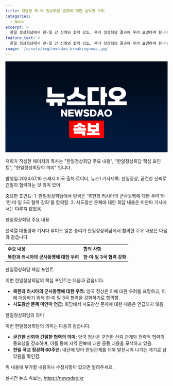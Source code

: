 ```yaml
---
title: 대통령 북·러 정상회담 결과에 대한 심각한 우려
categories:
  - News
excerpt: >
  한일 정상회담에서 한·일 간 신뢰와 협력 강조. 북러 정상회담 결과에 우려 표명하며 한·미·일 3국 협력 강화 합의. 60주년을 맞는 국교 정상화를 한일관계의 도약으로 이끌 계획 확인. 사도금산 문제는 논의되지 않았다. 윤석열 대통령과 기시다 후미오 일본 총리의 악수 장면.
feature_text: >
  한일 정상회담에서 한·일 간 신뢰와 협력 강조. 북러 정상회담 결과에 우려 표명하며 한·미·일 3국 협력 강화 합의. 60주년을 맞는 국교 정상화를 한일관계의 도약으로 이끌 계획 확인. 사도금산 문제는 논의되지 않았다. 윤석열 대통령과 기시다 후미오 일본 총리의 악수 장면.
image: '/assets/img/newsdao_breakingnews.jpg'
---
```


<p><img src="/assets/img/newsdao_breakingnews.jpg" alt="koreaapp 속보" /></p>

<p>저희가 작성한 페이지의 목차는 "한일정상회담 주요 내용", "한일정상회담 핵심 포인트", "한일정상회담의 의미" 입니다.</p>

<p>발행일:2024.07.10
소재지:미국
출처:로이터, 뉴스1
기사제목: 한일정상, 굳건한 신뢰로 긴밀히 협력하는 것 의미 있어</p>

<p>중요한 포인트:
1. 한일정상회담에서 양국은 '북한과 러시아의 군사동맹에 대한 우려'와 '한·미·일 3국 협력 강화'를 합의함.
2. 사도광산 문제에 대한 회담 내용은 미얀마 기사에서는 다루지 않았음.</p>

<p>한일정상회담 주요 내용</p>

<p data-ke-size="size16">윤석열 대통령과 기시다 후미오 일본 총리가 한일정상회담에서 합의한 주요 내용은 다음과 같습니다.</p>

<table>
  <tr>
    <td><b>주요 내용</b></td>
    <td><b>합의 사항</b></td>
  </tr>
  <tr>
    <td style="text-align: center; height: 17px;"><b>북한과 러시아의 군사동맹에 대한 우려</b></td>
    <td style="text-align: center; height: 17px;"><b>한·미·일 3국 협력 강화</b></td>
  </tr>
</table>

<p>한일정상회담 핵심 포인트</p>

<p data-ke-size="size16">이번 한일정상회담의 핵심 포인트는 다음과 같습니다.</p>

<ul>
  <li><b>북한과 러시아의 군사동맹에 대한 우려:</b> 양국 정상은 이에 대한 우려를 표명하고, 이에 대응하기 위해 한·미·일 3국 협력을 강화하기로 합의함.</li>
  <li><b>사도광산 문제 미얀마 언급:</b> 회담에서 사도광산 문제에 대한 내용은 언급되지 않음.</li>
</ul>

<p>한일정상회담의 의미</p>

<p data-ke-size="size16">이번 한일정상회담의 의미는 다음과 같습니다.</p>

<ul>
  <li><b>굳건한 신뢰와 긴밀한 협력의 의미:</b> 양국 정상은 굳건한 신뢰 관계와 전략적 협력의 중요성을 강조하며, 이를 통해 지역 안보에 대한 공동 대응을 모색하고 있음.</li>
  <li><b>한일 국교 정상화 60주년:</b> 내년에 맞아 한일관계를 더욱 발전시켜 나가는 계기로 삼았음을 확인함.</li>
</ul>

<p>위 내용에 부가할 내용이나 수정사항이 있으면 알려주세요.</p>
실시간 뉴스 속보는, <a href="https://newsdao.kr" rel="dofollow">https://newsdao.kr</a>


